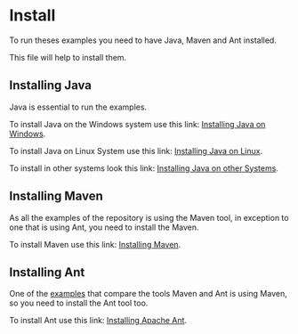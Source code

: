 # Install

To run theses examples you need to have Java, Maven and Ant installed.

This file will help to install them.

## Installing Java

Java is essential to run the examples.

To install Java on the Windows system use this link: [Installing Java on Windows](https://java.com/en/download/help/windows_manual_download.xml).

To install Java on Linux System use this link: [Installing Java on Linux](https://java.com/en/download/help/linux_install.xml).

To install in other systems look this link:  [Installing Java on other Systems](https://java.com/en/download/help/download_options.xml).


## Installing Maven

As all the examples of the repository is using the Maven tool, in exception to one that is using Ant, you need to install the Maven.

To install Maven use this link: [Installing Maven](https://maven.apache.org/install.html).


## Installing Ant

One of the [examples](mvn-vs-ant/README.md) that compare the tools Maven and Ant is using Maven, so you need to install the Ant tool too.

To install Ant use this link: [Installing Apache Ant](http://ant.apache.org/manual/install.html).
